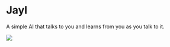 # JayI
A simple AI that talks to you and learns from you as you talk to it.

![](http://upload.wikimedia.org/wikipedia/commons/a/ab/Patates.jpg)











